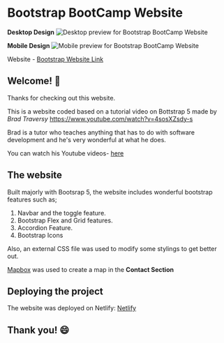 # Bootstrap BootCamp Website

**Desktop Design**
![Desktop preview for Bootstrap BootCamp Website](./design/desktop-design.jpg)

**Mobile Design**
![Mobile preview for Bootstrap BootCamp Website](./design/mobile-design.jpg)

Website - [Bootstrap Website Link](https://bootstrap-bootcamp.netlify.app)

## Welcome! 👋

Thanks for checking out this website.

This is a website coded based on a tutorial video on Bottstrap 5 made by *Brad Traversy*
https://www.youtube.com/watch?v=4sosXZsdy-s

Brad is a tutor who teaches anything that has to do with software development and he's very wonderful at what he does.

You can watch his Youtube videos- [here](https://www.youtube.com/channel/UC29ju8bIPH5as8OGnQzwJyA)


## The website

Built majorly with Bootsrap 5, the website includes wonderful bootstrap features such as;
1. Navbar and the toggle feature.
2. Bootstrap Flex and Grid features.
3. Accordion Feature.
4. Bootstrap Icons

Also, an external CSS file was used to modify some stylings to get better out. 

[Mapbox](https://www.mapbox.com/) was used to create a map in the **Contact Section**



## Deploying the project

The website was deployed on Netlify: [Netlify](https://www.netlify.com/)

## Thank you! :smile: